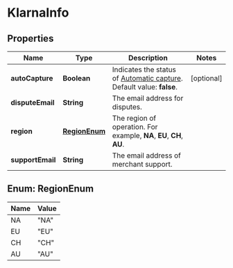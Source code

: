 

# KlarnaInfo


## Properties

| Name | Type | Description | Notes |
|------------ | ------------- | ------------- | -------------|
|**autoCapture** | **Boolean** | Indicates the status of [Automatic capture](https://docs.adyen.com/online-payments/capture#automatic-capture). Default value: **false**. |  [optional] |
|**disputeEmail** | **String** | The email address for disputes. |  |
|**region** | [**RegionEnum**](#RegionEnum) | The region of operation. For example, **NA**, **EU**, **CH**, **AU**. |  |
|**supportEmail** | **String** | The email address of merchant support. |  |



## Enum: RegionEnum

| Name | Value |
|---- | -----|
| NA | &quot;NA&quot; |
| EU | &quot;EU&quot; |
| CH | &quot;CH&quot; |
| AU | &quot;AU&quot; |



